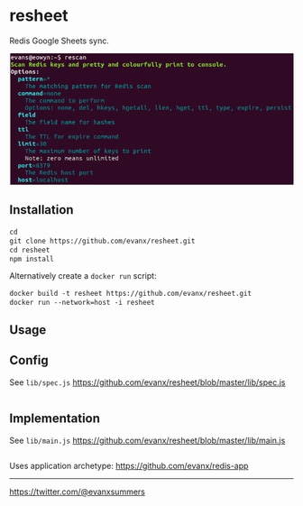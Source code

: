 # resheet

Redis Google Sheets sync.

<img src='https://raw.githubusercontent.com/evanx/resheet/master/docs/readme/images/main.png'>


## Installation

```
cd
git clone https://github.com/evanx/resheet.git
cd resheet
npm install
```

Alternatively create a `docker run` script:
```
docker build -t resheet https://github.com/evanx/resheet.git
docker run --network=host -i resheet
```

## Usage

## Config

See `lib/spec.js` https://github.com/evanx/resheet/blob/master/lib/spec.js
```javascript
```

## Implementation

See `lib/main.js` https://github.com/evanx/resheet/blob/master/lib/main.js
```javascript
```

Uses application archetype: https://github.com/evanx/redis-app


<hr>

https://twitter.com/@evanxsummers
